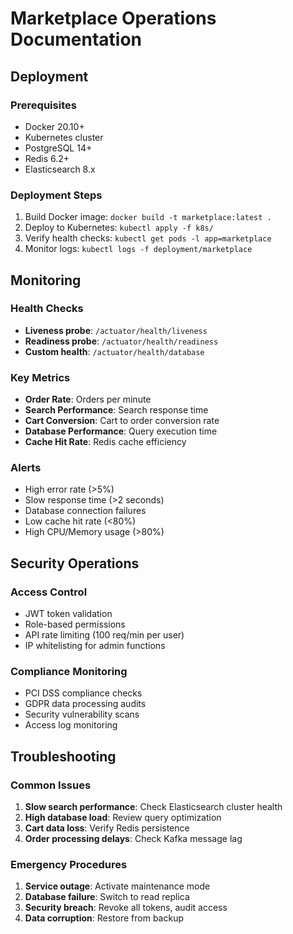 # Marketplace Operations Documentation

## Deployment

### Prerequisites
- Docker 20.10+
- Kubernetes cluster
- PostgreSQL 14+
- Redis 6.2+
- Elasticsearch 8.x

### Deployment Steps
1. Build Docker image: `docker build -t marketplace:latest .`
2. Deploy to Kubernetes: `kubectl apply -f k8s/`
3. Verify health checks: `kubectl get pods -l app=marketplace`
4. Monitor logs: `kubectl logs -f deployment/marketplace`

## Monitoring

### Health Checks
- **Liveness probe**: `/actuator/health/liveness`
- **Readiness probe**: `/actuator/health/readiness`
- **Custom health**: `/actuator/health/database`

### Key Metrics
- **Order Rate**: Orders per minute
- **Search Performance**: Search response time
- **Cart Conversion**: Cart to order conversion rate
- **Database Performance**: Query execution time
- **Cache Hit Rate**: Redis cache efficiency

### Alerts
- High error rate (>5%)
- Slow response time (>2 seconds)
- Database connection failures
- Low cache hit rate (<80%)
- High CPU/Memory usage (>80%)

## Security Operations

### Access Control
- JWT token validation
- Role-based permissions
- API rate limiting (100 req/min per user)
- IP whitelisting for admin functions

### Compliance Monitoring
- PCI DSS compliance checks
- GDPR data processing audits
- Security vulnerability scans
- Access log monitoring

## Troubleshooting

### Common Issues
1. **Slow search performance**: Check Elasticsearch cluster health
2. **High database load**: Review query optimization
3. **Cart data loss**: Verify Redis persistence
4. **Order processing delays**: Check Kafka message lag

### Emergency Procedures
1. **Service outage**: Activate maintenance mode
2. **Database failure**: Switch to read replica
3. **Security breach**: Revoke all tokens, audit access
4. **Data corruption**: Restore from backup